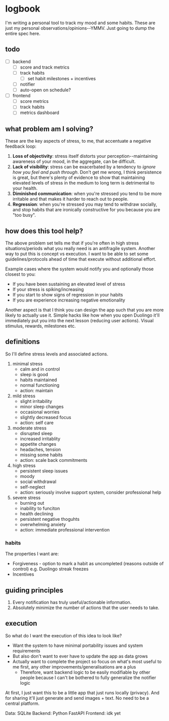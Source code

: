 # logbook
I'm writing a personal tool to track my mood and some habits. These are just my personal observations/opinions--YMMV. Just going to dump the entire spec here.

## todo
- [ ] backend
    - [ ] score and track metrics
    - [ ] track habits
        - [ ] set habit milestones + incentives
    - [ ] notifier
    - [ ] auto-open on schedule?
- [ ] frontend
    - [ ] score metrics
    - [ ] track habits
    - [ ] metrics dashboard
 
## what problem am I solving?
These are the key aspects of stress, to me, that accentuate a negative feedback loop:
1. **Loss of objectivity**: stress itself distorts your perception--maintaining awareness of your mood, in the aggregate, can be difficult.
2. **Lack of visibility**: stress can be exacerbated by a tendency to *ignore how you feel and push through*. Don't get me wrong, I think persistence is great, but there's plenty of evidence to show that maintaining elevated levels of stress in the medium to long term is detrimental to your health. 
3. **Diminished communication**: when you're stressed you tend to be more irritable and that makes it harder to reach out to people.
4. **Regression**: when you're stressed you may tend to withdraw socially, and stop habits that are ironically constructive for you because you are "too busy".

## how does this tool help?
The above problem set tells me that if you're often in high stress situations/periods what you really need is an antifragile system. Another way to put this is concept vs execution. I want to be able to set some guidelines/protocols ahead of time that execute without additional effort.

Example cases where the system would notify you and optionally those closest to you:
- If you have been sustaining an elevated level of stress
- If your stress is spiking/increasing
- If you start to show signs of regression in your habits
- If you are experience increasing negative emotionality

Another aspect is that I think you can design the app such that you are more likely to actually use it. Simple hacks like how when you open Duolingo it'll immediately put you into the next lesson (reducing user actions). Visual stimulus, rewards, milestones etc.

## definitions
So I'll define stress levels and associated actions.
1. minimal stress
    - calm and in control
    - sleep is good
    - habits maintained
    - normal functioning
    - action: maintain
2. mild stress
    - slight irritability
    - minor sleep changes
    - occasional worries
    - slightly decreased focus
    - action: self care
3. moderate stress
    - disrupted sleep
    - increased irritablity
    - appetite changes
    - headaches, tension
    - missing some habits
    - action: scale back commitments
4. high stress
    - persistent sleep issues
    - moody
    - social withdrawal
    - self-neglect
    - action: seriously involve support system, consider professional help
5. severe stress
    - burning out
    - inability to funciton
    - health declining
    - persistent negative thoguhts
    - overwhelming anxiety
    - action: immediate professional intervention

### habits
The properties I want are:
- Forgiveness - option to mark a habit as uncompleted (reasons outside of control) e.g. Duolingo streak freezes
- Incentives

## guiding principles
1. Every notification has truly useful/actionable information.
2. Absolutely minimize the number of actions that the user needs to take.

## execution
So what do I want the execution of this idea to look like?
- Want the system to have minimal portability issues and system requirements
- But also don't want to ever have to update the app as data grows
- Actually want to complete the project so focus on what's most useful to me first, any other improvements/generalisations are a plus
    - Therefore, want backend logic to be easily modifiable by other people because I can't be bothered to fully generalize the notifier logic

At first, I just want this to be a little app that just runs locally (privacy). And for sharing it'll just generate and send images + text. No need to be a central platform.

Data: SQLite
Backend: Python FastAPI
Frontend: idk yet